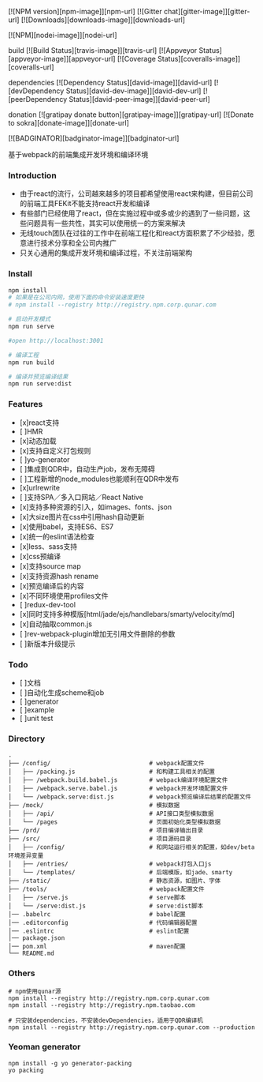 [![NPM version][npm-image]][npm-url] [![Gitter chat][gitter-image]][gitter-url] [![Downloads][downloads-image]][downloads-url]

[![NPM][nodei-image]][nodei-url]

build
[![Build Status][travis-image]][travis-url] [![Appveyor Status][appveyor-image]][appveyor-url]  [![Coverage Status][coveralls-image]][coveralls-url]

dependencies
[![Dependency Status][david-image]][david-url] [![devDependency Status][david-dev-image]][david-dev-url] [![peerDependency Status][david-peer-image]][david-peer-url]

donation
[![gratipay donate button][gratipay-image]][gratipay-url] [![Donate to sokra][donate-image]][donate-url]

[![BADGINATOR][badginator-image]][badginator-url]

基于webpack的前端集成开发环境和编译环境

### Introduction
* 由于react的流行，公司越来越多的项目都希望使用react来构建，但目前公司的前端工具FEKit不能支持react开发和编译
* 有些部门已经使用了react，但在实施过程中或多或少的遇到了一些问题，这些问题具有一些共性，其实可以使用统一的方案来解决
* 无线touch团队在过往的工作中在前端工程化和react方面积累了不少经验，愿意进行技术分享和全公司内推广
* 只关心通用的集成开发环境和编译过程，不关注前端架构

### Install
```sh
npm install
# 如果是在公司内网，使用下面的命令安装速度更快
# npm install --registry http://registry.npm.corp.qunar.com

# 启动开发模式
npm run serve

#open http://localhost:3001

# 编译工程
npm run build

# 编译并预览编译结果
npm run serve:dist
```

### Features
- [x]react支持
- [ ]HMR
- [x]动态加载
- [x]支持自定义打包规则
- [ ]yo-generator
- [ ]集成到QDR中，自动生产job，发布无障碍
- [ ]工程新增的node_modules也能顺利在QDR中发布
- [x]urlrewrite
- [ ]支持SPA／多入口网站／React Native
- [x]支持多种资源的引入，如images、fonts、json
- [x]大size图片在css中引用hash自动更新
- [x]使用babel，支持ES6、ES7
- [x]统一的eslint语法检查
- [x]less、sass支持
- [x]css预编译
- [x]支持source map
- [x]支持资源hash rename
- [x]预览编译后的内容
- [x]不同环境使用profiles文件
- [ ]redux-dev-tool
- [x]同时支持多种模版[html/jade/ejs/handlebars/smarty/velocity/md]
- [x]自动抽取common.js
- [ ]rev-webpack-plugin增加无引用文件删除的参数
- [ ]新版本升级提示

### Todo
- [ ]文档
- [ ]自动化生成scheme和job
- [ ]generator
- [ ]example
- [ ]unit test

### Directory

```
.
├── /config/                            # webpack配置文件
│   ├── /packing.js                     # 和构建工具相关的配置
│   ├── /webpack.build.babel.js         # webpack编译环境配置文件
│   ├── /webpack.serve.babel.js         # webpack开发环境配置文件
│   └── /webpack.serve:dist.js          # webpack预览编译后结果的配置文件
├── /mock/                              # 模拟数据
│   ├── /api/                           # API接口类型模拟数据
│   └── /pages                          # 页面初始化类型模拟数据
├── /prd/                               # 项目编译输出目录
├── /src/                               # 项目源码目录
│   ├── /config/                        # 和网站运行相关的配置，如dev/beta环境差异变量
│   ├── /entries/                       # webpack打包入口js
│   └── /templates/                     # 后端模版，如jade、smarty
├── /static/                            # 静态资源，如图片、字体
├── /tools/                             # webpack配置文件
│   ├── /serve.js                       # serve脚本
│   └── /serve:dist.js                  # serve:dist脚本
│── .babelrc                            # babel配置
│── .editorconfig                       # 代码编辑器配置
│── .eslintrc                           # eslint配置
│── package.json
│── pom.xml                             # maven配置
└── README.md                   
```

### Others
```
# npm使用qunar源
npm install --registry http://registry.npm.corp.qunar.com
npm install --registry http://registry.npm.taobao.com

# 只安装dependencies，不安装devDependencies，适用于QDR编译机
npm install --registry http://registry.npm.corp.qunar.com --production
```

### Yeoman generator
```
npm install -g yo generator-packing
yo packing
```
